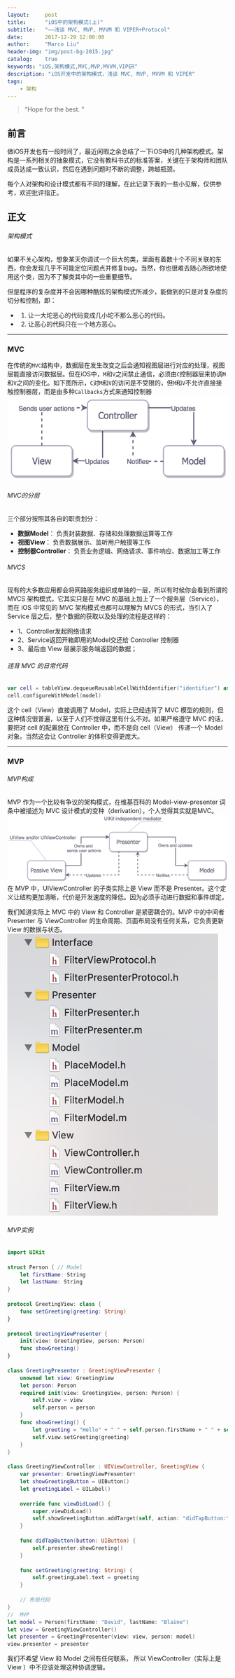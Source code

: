 ```yaml
---
layout:     post
title:      "iOS中的架构模式(上)"
subtitle:   "——浅谈 MVC, MVP, MVVM 和 VIPER+Protocol"
date:       2017-12-29 12:00:00
author:     "Marco Liu"
header-img: "img/post-bg-2015.jpg"
catalog:    true
keywords: "iOS,架构模式,MVC,MVP,MVVM,VIPER"
description: "iOS开发中的架构模式，浅谈 MVC, MVP, MVVM 和 VIPER"
tags:
    - 架构
---
```


> “Hope for the best. ”


## 前言

做iOS开发也有一段时间了，最近闲暇之余总结了一下iOS中的几种架构模式。架构是一系列相关的抽象模式，它没有教科书式的标准答案，关键在于架构师和团队成员达成一致认识，然后在遇到问题时不断的调整，跨越瓶颈。

每个人对架构和设计模式都有不同的理解，在此记录下我的一些小见解，仅供参考，欢迎批评指正。

## 正文

###### 架构模式

如果不关心架构，想象某天你调试一个巨大的类，里面有着数十个不同关联的东西，你会发现几乎不可能定位问题点并修复bug。当然，你也很难去随心所欲地使用这个类，因为不了解类其中的一些重要细节。

但是程序的复杂度并不会因哪种酷炫的架构模式所减少，能做到的只是对复杂度的切分和控制，即：

* 1. 让一大坨恶心的代码变成几小坨不那么恶心的代码。
* 2. 让恶心的代码只在一个地方恶心。

---
### MVC

在传统的`MVC`结构中，数据层在发生改变之后会通知视图层进行对应的处理，视图层能直接访问数据层。但在iOS中，`M`和`V`之间禁止通信，必须由`C`控制器层来协调`M`和`V`之间的变化。如下图所示，`C`对`M`和`V`的访问是不受限的，但`M`和`V`不允许直接接触控制器层，而是由多种`Callbacks`方式来通知控制器
![](/img/in-post/mvc/mvc01.png)

###### MVC的分层

三个部分按照其各自的职责划分：

* **数据Model**： 负责封装数据、存储和处理数据运算等工作
* **视图View**： 负责数据展示、监听用户触摸等工作
* **控制器Controller**： 负责业务逻辑、网络请求、事件响应、数据加工等工作

###### MVCS

现有的大多数应用都会将网路服务组织成单独的一层，所以有时候你会看到所谓的 MVCS 架构模式，它其实只是在 MVC 的基础上加上了一个服务层（Service），而在 iOS 中常见的 MVC 架构模式也都可以理解为 MVCS 的形式，当引入了 Service 层之后，整个数据的获取以及处理的流程是这样的：

* 1、Controller发起网络请求
* 2、Service返回开箱即用的Model交还给 Controller 控制器
* 3、最后由 View 层展示服务端返回的数据；

###### 违背 MVC 的日常代码

```swift
var cell = tableView.dequeueReusableCellWithIdentifier("identifier") as UserCell
cell.configureWithModel(model)
```

这个 cell（View）直接调用了 Model，实际上已经违背了 MVC 模型的规则，但这种情况很普遍，以至于人们不觉得这里有什么不对。如果严格遵守 MVC 的话，要把对 cell 的配置放在 Controller 中，而不是向 cell（View） 传递一个 Model 对象。当然这会让 Controller 的体积变得更庞大。

---
### MVP

###### MVP构成

MVP 作为一个比较有争议的架构模式，在维基百科的 Model-view-presenter 词条中被描述为 MVC 设计模式的变种（derivation），个人觉得其实就是MVC。
![](/img/in-post/mvc/mvp02.jpg)
在 MVP 中，UIViewController 的子类实际上是 View 而不是 Presenter。这个定义让结构更加清晰，代价是开发速度的降低。因为必须手动进行数据和事件绑定。

我们知道实际上 MVC 中的 View 和 Controller 是紧密耦合的。MVP 中的中间者 Presenter 与 ViewController 的生命周期、页面布局没有任何关系，它负责更新 View 的数据与状态。
![](/img/in-post/mvc/mvp01.jpg)


###### MVP实例

```swift
import UIKit
 
struct Person { // Model
    let firstName: String
    let lastName: String
}
 
protocol GreetingView: class {
    func setGreeting(greeting: String)
}
 
protocol GreetingViewPresenter {
    init(view: GreetingView, person: Person)
    func showGreeting()
}
 
class GreetingPresenter : GreetingViewPresenter {
    unowned let view: GreetingView
    let person: Person
    required init(view: GreetingView, person: Person) {
        self.view = view
        self.person = person
    }
    func showGreeting() {
        let greeting = "Hello" + " " + self.person.firstName + " " + self.person.lastName
        self.view.setGreeting(greeting)
    }
}
 
class GreetingViewController : UIViewController, GreetingView {
    var presenter: GreetingViewPresenter!
    let showGreetingButton = UIButton()
    let greetingLabel = UILabel()
 
    override func viewDidLoad() {
        super.viewDidLoad()
        self.showGreetingButton.addTarget(self, action: "didTapButton:", forControlEvents: .TouchUpInside)
    }
 
    func didTapButton(button: UIButton) {
        self.presenter.showGreeting()
    }
 
    func setGreeting(greeting: String) {
        self.greetingLabel.text = greeting
    }
 
    // 布局代码
}
//  MVP
let model = Person(firstName: "David", lastName: "Blaine")
let view = GreetingViewController()
let presenter = GreetingPresenter(view: view, person: model)
view.presenter = presenter
```

我们不希望 View 和 Model 之间有任何联系， 所以 ViewController（实际上是 View ）中不应该处理这种协调逻辑。








